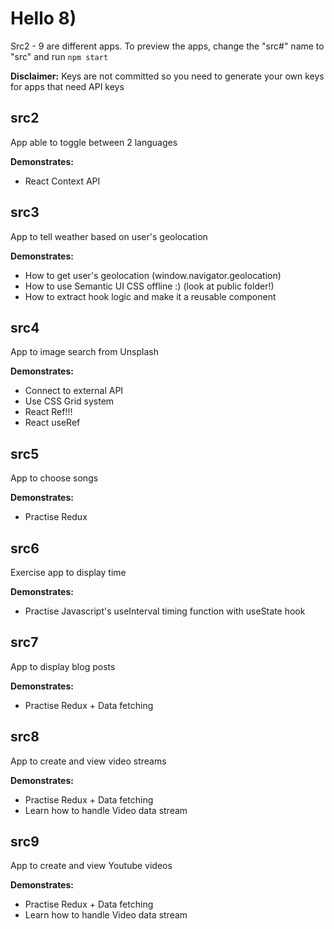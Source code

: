 # Hello 8)

Src2 - 9 are different apps. To preview the apps, change the "src#" name to "src" and run ```npm start```

**Disclaimer:** Keys are not committed so you need to generate your own keys for apps that need API keys

## src2

App able to toggle between 2 languages

**Demonstrates:**
- React Context API

## src3

App to tell weather based on user's geolocation

**Demonstrates:**
- How to get user's geolocation (window.navigator.geolocation)
- How to use Semantic UI CSS offline :) (look at public folder!)
- How to extract hook logic and make it a reusable component

## src4

App to image search from Unsplash

**Demonstrates:**
- Connect to external API
- Use CSS Grid system
- React Ref!!!
- React useRef

## src5

App to choose songs

**Demonstrates:**
- Practise Redux

## src6

Exercise app to display time

**Demonstrates:**
- Practise Javascript's useInterval timing function with useState hook

## src7

App to display blog posts

**Demonstrates:**
- Practise Redux + Data fetching


## src8

App to create and view video streams

**Demonstrates:**
- Practise Redux + Data fetching
- Learn how to handle Video data stream


## src9

App to create and view Youtube videos

**Demonstrates:**
- Practise Redux + Data fetching
- Learn how to handle Video data stream
